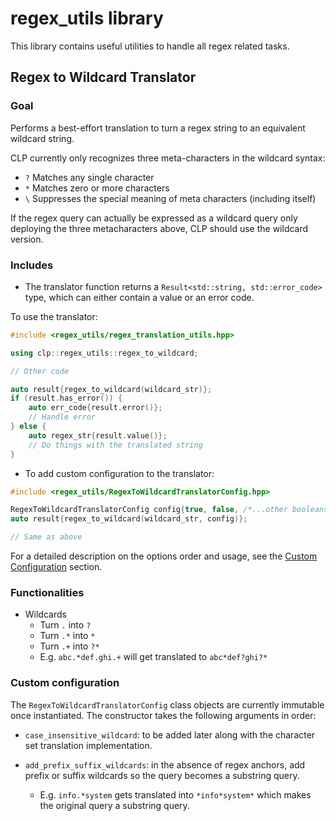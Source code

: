# regex_utils library

This library contains useful utilities to handle all regex related tasks.

## Regex to Wildcard Translator

### Goal

Performs a best-effort translation to turn a regex string to an equivalent wildcard string.

CLP currently only recognizes three meta-characters in the wildcard syntax:

* `?` Matches any single character
* `*` Matches zero or more characters
* `\` Suppresses the special meaning of meta characters (including itself)

If the regex query can actually be expressed as a wildcard query only deploying the three
metacharacters above, CLP should use the wildcard version.

### Includes

* The translator function returns a `Result<std::string, std::error_code>` type, which can either
contain a value or an error code.

To use the translator:

```cpp
#include <regex_utils/regex_translation_utils.hpp>

using clp::regex_utils::regex_to_wildcard;

// Other code

auto result{regex_to_wildcard(wildcard_str)};
if (result.has_error()) {
    auto err_code{result.error()};
    // Handle error
} else {
    auto regex_str{result.value()};
    // Do things with the translated string
}
```

* To add custom configuration to the translator:

```cpp
#include <regex_utils/RegexToWildcardTranslatorConfig.hpp>

RegexToWildcardTranslatorConfig config{true, false, /*...other booleans*/};
auto result{regex_to_wildcard(wildcard_str, config)};

// Same as above
```

For a detailed description on the options order and usage, see the
[Custom Configuration](#custom-configuration) section.

### Functionalities

* Wildcards
  * Turn `.` into `?`
  * Turn `.*` into `*`
  * Turn `.+` into `?*`
  * E.g. `abc.*def.ghi.+` will get translated to `abc*def?ghi?*`

### Custom configuration

The `RegexToWildcardTranslatorConfig` class objects are currently immutable once instantiated. The
constructor takes the following arguments in order:

* `case_insensitive_wildcard`: to be added later along with the character set translation
  implementation.

* `add_prefix_suffix_wildcards`: in the absence of regex anchors, add prefix or suffix wildcards so
  the query becomes a substring query.
  * E.g. `info.*system` gets translated into `*info*system*` which makes the original query a
    substring query.
